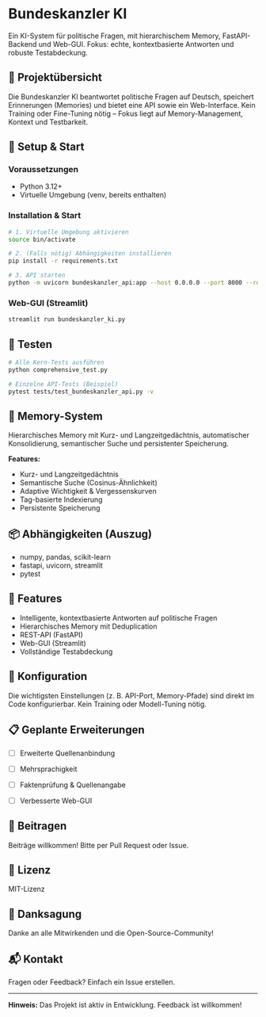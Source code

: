 
# Bundeskanzler KI

Ein KI-System für politische Fragen, mit hierarchischem Memory, FastAPI-Backend und Web-GUI. Fokus: echte, kontextbasierte Antworten und robuste Testabdeckung.


## 🎯 Projektübersicht

Die Bundeskanzler KI beantwortet politische Fragen auf Deutsch, speichert Erinnerungen (Memories) und bietet eine API sowie ein Web-Interface. Kein Training oder Fine-Tuning nötig – Fokus liegt auf Memory-Management, Kontext und Testbarkeit.


## 🚀 Setup & Start

### Voraussetzungen
- Python 3.12+
- Virtuelle Umgebung (venv, bereits enthalten)

### Installation & Start

```bash
# 1. Virtuelle Umgebung aktivieren
source bin/activate

# 2. (Falls nötig) Abhängigkeiten installieren
pip install -r requirements.txt

# 3. API starten
python -m uvicorn bundeskanzler_api:app --host 0.0.0.0 --port 8000 --reload
```

### Web-GUI (Streamlit)

```bash
streamlit run bundeskanzler_ki.py
```


## 🧪 Testen

```bash
# Alle Kern-Tests ausführen
python comprehensive_test.py

# Einzelne API-Tests (Beispiel)
pytest tests/test_bundeskanzler_api.py -v
```


## 🧠 Memory-System

Hierarchisches Memory mit Kurz- und Langzeitgedächtnis, automatischer Konsolidierung, semantischer Suche und persistenter Speicherung.


**Features:**
- Kurz- und Langzeitgedächtnis
- Semantische Suche (Cosinus-Ähnlichkeit)
- Adaptive Wichtigkeit & Vergessenskurven
- Tag-basierte Indexierung
- Persistente Speicherung


## 📦 Abhängigkeiten (Auszug)
- numpy, pandas, scikit-learn
- fastapi, uvicorn, streamlit
- pytest


## 🚀 Features

- Intelligente, kontextbasierte Antworten auf politische Fragen
- Hierarchisches Memory mit Deduplication
- REST-API (FastAPI)
- Web-GUI (Streamlit)
- Vollständige Testabdeckung


## 🔧 Konfiguration

Die wichtigsten Einstellungen (z. B. API-Port, Memory-Pfade) sind direkt im Code konfigurierbar. Kein Training oder Modell-Tuning nötig.


## 📋 Geplante Erweiterungen

- [ ] Erweiterte Quellenanbindung
- [ ] Mehrsprachigkeit
- [ ] Faktenprüfung & Quellenangabe
- [ ] Verbesserte Web-GUI


## 🤝 Beitragen

Beiträge willkommen! Bitte per Pull Request oder Issue.


## 📝 Lizenz

MIT-Lizenz


## 🙏 Danksagung

Danke an alle Mitwirkenden und die Open-Source-Community!


## 📬 Kontakt

Fragen oder Feedback? Einfach ein Issue erstellen.

---

**Hinweis:** Das Projekt ist aktiv in Entwicklung. Feedback ist willkommen!
